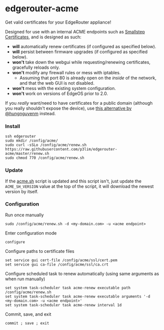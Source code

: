 # edgerouter-acme

Get valid certificates for your EdgeRouter appliance!

Designed for use with an internal ACME endpoints such as [Smallstep Certificates](https://github.com/smallstep/certificates), and is designed as such:

- **will** automatically renew certificates (if configured as specified below).
- **will** persist between firmware upgrades (if configured as specified below).
- **won't** take down the webgui while requesting/renewing certificates, gracefully reloads only.
- **won't** modify any firewall rules or mess with iptables.
	- Assuming that port 80 is already open on the _inside_ of the network, and that the web GUI is not disabled.
- **won't** mess with the existing system configuration.
- **won't** work on versions of EdgeOS prior to 2.0.

If you _really_ want/need to have certificates for a public domain (although you really shouldn't expose the device), use [this alternative by @hungnguyenm](https://github.com/hungnguyenm/edgemax-acme) instead.

### Install

	ssh edgerouter
	sudo mkdir /config/acme/
	sudo curl -sSLo /config/acme/renew.sh https://raw.githubusercontent.com/p3lim/edgerouter-acme/master/renew.sh
	sudo chmod 770 /config/acme/renew.sh

### Update

If the [acme.sh](https://github.com/acmesh-official/acme.sh/releases) script is updated and this script isn't, just update the `ACME_SH_VERSION` value at the top of the script, it will download the newest version by itself.

### Configuration

Run once manually

	sudo /config/acme/renew.sh -d <my-domain.com> -u <acme endpoint>

Enter configuration mode

	configure

Configure paths to certificate files

	set service gui cert-file /config/acme/ssl/cert.pem
	set service gui ca-file /config/acme/ssl/ca.crt

Configure scheduled task to renew automatically (using same arguments as when run manually)

	set system task-scheduler task acme-renew executable path /config/acme/renew.sh
	set system task-scheduler task acme-renew executable arguments '-d <my-domain.com> -u <acme endpoint>'
	set system task-scheduler task acme-renew interval 1d

Commit, save, and exit

	commit ; save ; exit
